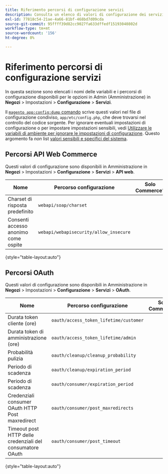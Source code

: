 ```yaml
---
title: Riferimento percorsi di configurazione servizi
description: Consulta un elenco di valori di configurazione dei servizi.
exl-id: 77818c54-21ae-4a66-81bf-468bd7d09cda
source-git-commit: 95ffff39d82cc9027fa633dffedf15193040802d
workflow-type: tm+mt
source-wordcount: '156'
ht-degree: 0%

---
```


# Riferimento percorsi di configurazione servizi

In questa sezione sono elencati i nomi delle variabili e i percorsi di configurazione disponibili per le opzioni in Admin (Amministrazione) in **Negozi** > Impostazioni > **Configurazione** > **Servizi**.

Il [`magento app:config:dump` comando](../cli/export-configuration.md) scrive questi valori nel file di configurazione condiviso, `app/etc/config.php`, che deve trovarsi nel controllo del codice sorgente. Per ignorare eventuali impostazioni di configurazione o per impostare impostazioni sensibili, vedi [Utilizzare le variabili di ambiente per ignorare le impostazioni di configurazione](override-config-settings.md#environment-variables). Questo argomento fa _non_ list [valori sensibili e specifici del sistema](config-reference-sens.md).

## Percorsi API Web Commerce

Questi valori di configurazione sono disponibili in Amministrazione in **Negozi** > Impostazioni > **Configurazione** > **Servizi** > **API web**.

| Nome | Percorso configurazione | Solo Commerce? |
|--------------|--------------|--------------|
| Charset di risposta predefinito | `webapi/soap/charset` | <!-- ![Not Commerce-only](/help/assets/configuration/red-x.png) --> |
| Consenti accesso anonimo come ospite | `webapi/webapisecurity/allow_insecure` | <!-- ![Not Commerce-only](/help/assets/configuration/red-x.png) --> |

{style="table-layout:auto"}

## Percorsi OAuth

Questi valori di configurazione sono disponibili in Amministrazione in **Negozi** > Impostazioni > **Configurazione** > **Servizi** > **OAuth**.

| Nome | Percorso configurazione | Solo Commerce? |
|--------------|--------------|--------------|
| Durata token cliente (ore) | `oauth/access_token_lifetime/customer` | <!-- ![Not Commerce-only](/help/assets/configuration/red-x.png) --> |
| Durata token di amministrazione (ore) | `oauth/access_token_lifetime/admin` | <!-- ![Not Commerce-only](/help/assets/configuration/red-x.png) --> |
| Probabilità pulizia | `oauth/cleanup/cleanup_probability` | <!-- ![Not Commerce-only](/help/assets/configuration/red-x.png) --> |
| Periodo di scadenza | `oauth/cleanup/expiration_period` | <!-- ![Not Commerce-only](/help/assets/configuration/red-x.png) --> |
| Periodo di scadenza | `oauth/consumer/expiration_period` | <!-- ![Not Commerce-only](/help/assets/configuration/red-x.png) --> |
| Credenziali consumer OAuth HTTP Post maxredirect | `oauth/consumer/post_maxredirects` | <!-- ![Not Commerce-only](/help/assets/configuration/red-x.png) --> |
| Timeout post HTTP delle credenziali del consumatore OAuth | `oauth/consumer/post_timeout` | <!-- ![Not Commerce-only](/help/assets/configuration/red-x.png) --> |

{style="table-layout:auto"}
